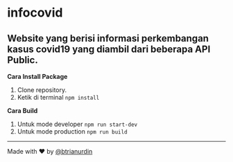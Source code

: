 # infocovid
Website yang berisi informasi perkembangan kasus covid19 yang diambil dari beberapa API Public.
---
**Cara Install Package**
1. Clone repository.
2. Ketik di terminal `npm install`

**Cara Build**
1. Untuk mode developer `npm run start-dev`
2. Untuk mode production `npm run build`
---
Made with ♥ by [@btrianurdin](https://instagram.com/btrianurdin)
